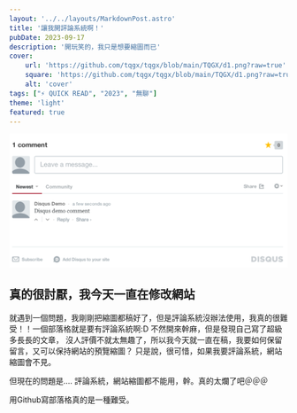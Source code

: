 ```yaml
---
layout: '../../layouts/MarkdownPost.astro'
title: '讓我開評論系統啊！'
pubDate: 2023-09-17
description: '開玩笑的，我只是想要縮圖而已'
cover:
    url: 'https://github.com/tqgx/tqgx/blob/main/TQGX/d1.png?raw=true'
    square: 'https://github.com/tqgx/tqgx/blob/main/TQGX/d1.png?raw=true'
    alt: 'cover'
tags: ["⚡ QUICK READ", "2023", "無聊"] 
theme: 'light'
featured: true
---
```


![|wide](https://github.com/tqgx/tqgx/blob/main/TQGX/d1.png?raw=true)


## 真的很討厭，我今天一直在修改網站
就遇到一個問題，我剛剛把縮圖都稿好了，但是評論系統沒辦法使用，我真的很難受！！一個部落格就是要有評論系統啊:D 不然開來幹麻，但是發現自己寫了超級多長長的文章，
沒人評價不就太無趣了，所以我今天就一直在稿，我要如何保留留言，又可以保持網站的預覽縮圖？ 只是說，很可惜，如果我要評論系統，網站縮圖會不見。

但現在的問題是.... 評論系統，網站縮圖都不能用，幹。真的太爛了吧＠＠＠


用Github寫部落格真的是一種難受。
